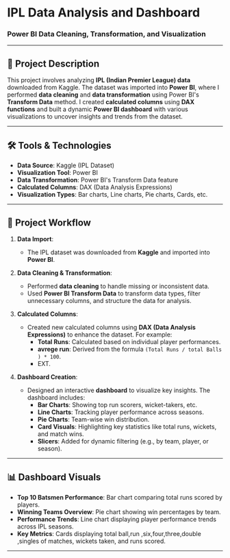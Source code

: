 # IPL Data Analysis and Dashboard

### Power BI Data Cleaning, Transformation, and Visualization

---

## 📄 Project Description

This project involves analyzing **IPL (Indian Premier League) data** downloaded from Kaggle. The dataset was imported into **Power BI**, where I performed **data cleaning** and **data transformation** using Power BI's **Transform Data** method. I created **calculated columns** using **DAX functions** and built a dynamic **Power BI dashboard** with various visualizations to uncover insights and trends from the dataset.

---

## 🛠 Tools & Technologies

- **Data Source**: Kaggle (IPL Dataset)
- **Visualization Tool**: Power BI
- **Data Transformation**: Power BI's Transform Data feature
- **Calculated Columns**: DAX (Data Analysis Expressions)
- **Visualization Types**: Bar charts, Line charts, Pie charts, Cards, etc.

---

## 🚀 Project Workflow

1. **Data Import**:
   - The IPL dataset was downloaded from **Kaggle** and imported into **Power BI**.

2. **Data Cleaning & Transformation**:
   - Performed **data cleaning** to handle missing or inconsistent data.
   - Used **Power BI Transform Data** to transform data types, filter unnecessary columns, and structure the data for analysis.

3. **Calculated Columns**:
   - Created new calculated columns using **DAX (Data Analysis Expressions)** to enhance the dataset. For example:
     - **Total Runs**: Calculated based on individual player performances.
     - **avrege run**: Derived from the formula `(Total Runs / total Balls ) * 100`.
     - EXT.

4. **Dashboard Creation**:
   - Designed an interactive **dashboard** to visualize key insights. The dashboard includes:
     - **Bar Charts**: Showing top run scorers, wicket-takers, etc.
     - **Line Charts**: Tracking player performance across seasons.
     - **Pie Charts**: Team-wise win distribution.
     - **Card Visuals**: Highlighting key statistics like total runs, wickets, and match wins.
     - **Slicers**: Added for dynamic filtering (e.g., by team, player, or season).

---

## 📊 Dashboard Visuals

- **Top 10 Batsmen Performance**: Bar chart comparing total runs scored by players.
- **Winning Teams Overview**: Pie chart showing win percentages by team.
- **Performance Trends**: Line chart displaying player performance trends across IPL seasons.
- **Key Metrics**: Cards displaying total ball,run ,six,four,three,double ,singles  of matches, wickets taken, and runs scored.
  
---
